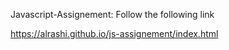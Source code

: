 Javascript-Assignement: Follow the following link

https://alrashi.github.io/js-assignement/index.html
